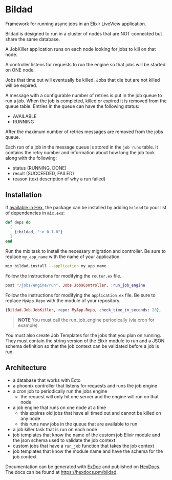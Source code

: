 # Bildad

Framework for running async jobs in an Elixir LiveView application.

Bildad is designed to run in a cluster of nodes that are NOT connected but share the same database.

A JobKiller application runs on each node looking for jobs to kill on that node.

A controller listens for requests to run the engine so that jobs will be started on ONE node.

Jobs that time out will eventually be killed. Jobs that die but are not killed will be expired.

A message with a configurable number of retries is put in the job queue to run a job. When the job is completed, killed or expired it is removed from the queue table. Entries in the queue can have the following status:

* AVAILABLE
* RUNNING

After the maximum number of retries messages are removed from the jobs queue.

Each run of a job in the message queue is stored in the `job runs` table. It contains the retry number and information about how long the job took along with the following:

* status (RUNNING, DONE)
* result (SUCCEEDED, FAILED)
* reason (text description of why a run failed)

## Installation

If [available in Hex](https://hex.pm/docs/publish), the package can be installed
by adding `bildad` to your list of dependencies in `mix.exs`:

```elixir
def deps do
  [
    {:bildad, "~> 0.1.0"}
  ]
end
```

Run the mix task to install the necessary migration and controller. 
Be sure to replace `my_app_name` with the name of your application.

```bash
mix bildad.install --application my_app_name
```

Follow the instructions for modifying the `router.ex` file.

```elixir
post "/jobs/engine/run", Jobs.JobsController, :run_job_engine
```

Follow the instructions for modifying the `application.ex` file.
Be sure to replace `MyApp.Repo` with the module of your repository.

```elixir
{Bildad.Job.JobKiller, repo: MyApp.Repo, check_time_in_seconds: 20},
```

> **NOTE**
> You must call the run_job_engine periodically (via cron for example).

You must also create Job Templates for the jobs that you plan on running. They must 
contain the string version of the Elixir module to run and a JSON schema definition
so that the job context can be validated before a job is run.

## Architecture

* a database that works with Ecto
* a phoenix controller that listens for requests and runs the job engine
* a cron job to periodically run the jobs engine
  * the request will only hit one server and the engine will run on that node
* a job engine that runs on one node at a time
  * this expires old jobs that have all timed out and cannot be killed on any node
  * this runs new jobs in the queue that are available to run
* a job killer task that is run on each node
* job templates that know the name of the custom job Elixir module and the json schema used to validate the job context
* custom jobs that have a `run_job` function that takes the job context
* job templates that know the module name and have the schema for the job context

Documentation can be generated with [ExDoc](https://github.com/elixir-lang/ex_doc)
and published on [HexDocs](https://hexdocs.pm). The docs can
be found at <https://hexdocs.pm/bildad>.
